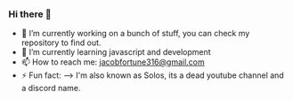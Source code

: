 ### Hi there 👋

- 🔭 I’m currently working on a bunch of stuff, you can check my repository to find out.
- 🌱 I’m currently learning javascript and development
- 📫 How to reach me: jacobfortune316@gmail.com
- ⚡ Fun fact: 
--> I'm also known as Solos, its a dead youtube channel and a discord name.
